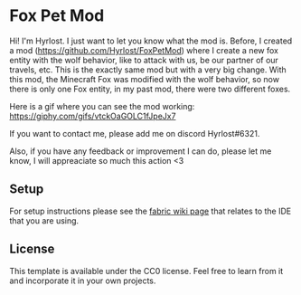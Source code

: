 # Fox Pet Mod

Hi! I'm Hyrlost. I just want to let you know what the mod is. Before, I created a mod (https://github.com/Hyrlost/FoxPetMod) where I create a new fox entity with the wolf behavior, like to attack with us, be our partner of our travels, etc. This is the exactly same mod but with a very big change. With this mod, the Minecraft Fox was modified with the wolf behavior, so now there is only one Fox entity, in my past mod, there were two different foxes.

Here is a gif where you can see the mod working: https://giphy.com/gifs/vtckOaGOLC1fJpeJx7

If you want to contact me, please add me on discord Hyrlost#6321.

Also, if you have any feedback or improvement I can do, please let me know, I will appreaciate so much this action <3

## Setup

For setup instructions please see the [fabric wiki page](https://fabricmc.net/wiki/tutorial:setup) that relates to the IDE that you are using.

## License

This template is available under the CC0 license. Feel free to learn from it and incorporate it in your own projects.
